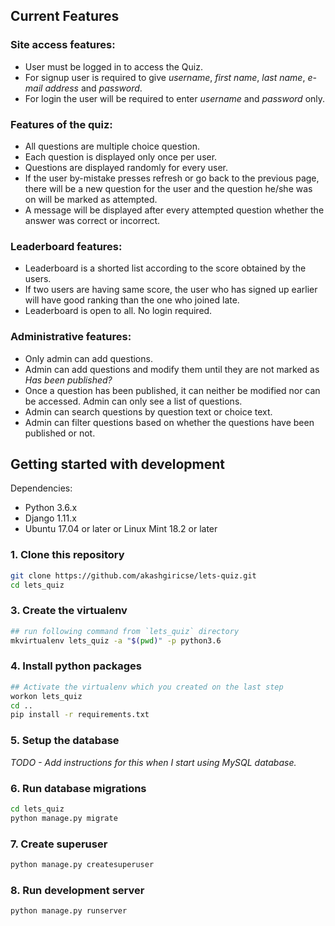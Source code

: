 ## Current Features

### Site access features:

* User must be logged in to access the Quiz.
* For signup user is required to give *username*, *first name*, *last name*, *e-mail address* and *password*.
* For login the user will be required to enter *username* and *password* only.

### Features of the quiz:

* All questions are multiple choice question.
* Each question is displayed only once per user.
* Questions are displayed randomly for every user.
* If the user by-mistake presses refresh or go back to the previous page, there will be a new question for the user and the 
  question he/she was on will be marked as attempted.
* A message will be  displayed after every attempted question whether the answer was correct or incorrect.


### Leaderboard features:

* Leaderboard is a shorted list according to the score obtained by the users.
* If two users are having same score, the user who has signed up earlier will have good ranking than the one who joined late.
* Leaderboard is open to all. No login required.

### Administrative features:

* Only admin can add questions.
* Admin can add questions and modify them until they are not marked as *Has been published?*
* Once a question has been published, it can neither be modified nor can be accessed. Admin can only see a list of questions.
* Admin can search questions by question text or choice text.
* Admin can filter questions based on whether the questions have been published or not.


## Getting started with development
Dependencies:
- Python 3.6.x
- Django 1.11.x
- Ubuntu 17.04 or later or Linux Mint 18.2 or later

### 1. Clone this repository
```bash
git clone https://github.com/akashgiricse/lets-quiz.git
cd lets_quiz
```

### 3. Create the virtualenv
```bash
## run following command from `lets_quiz` directory
mkvirtualenv lets_quiz -a "$(pwd)" -p python3.6
```

### 4. Install python packages
```bash
## Activate the virtualenv which you created on the last step
workon lets_quiz
cd ..
pip install -r requirements.txt
```

### 5. Setup the database
*TODO - Add instructions for this when I start using MySQL database.*

### 6. Run database migrations
```bash
cd lets_quiz
python manage.py migrate
```

### 7. Create superuser
```bash
python manage.py createsuperuser
```

### 8. Run development server
```bash
python manage.py runserver
```

